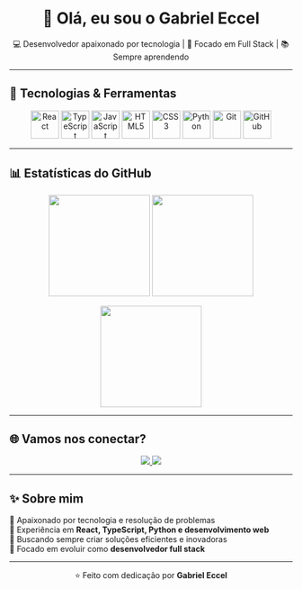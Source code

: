 <h1 align="center">👋 Olá, eu sou o Gabriel Eccel</h1>

<p align="center">
  💻 Desenvolvedor apaixonado por tecnologia | 🚀 Focado em Full Stack | 📚 Sempre aprendendo
</p>

---

## 🚀 Tecnologias & Ferramentas

<p align="center">
  <!-- Frontend -->
  <img src="https://cdn.jsdelivr.net/gh/devicons/devicon/icons/react/react-original.svg" width="50" alt="React" />
  <img src="https://cdn.jsdelivr.net/gh/devicons/devicon/icons/typescript/typescript-original.svg" width="50" alt="TypeScript" />
  <img src="https://cdn.jsdelivr.net/gh/devicons/devicon/icons/javascript/javascript-original.svg" width="50" alt="JavaScript" />
  <img src="https://cdn.jsdelivr.net/gh/devicons/devicon/icons/html5/html5-original.svg" width="50" alt="HTML5" />
  <img src="https://cdn.jsdelivr.net/gh/devicons/devicon/icons/css3/css3-original.svg" width="50" alt="CSS3" />
  
  <!-- Backend -->
  <img src="https://cdn.jsdelivr.net/gh/devicons/devicon/icons/python/python-original.svg" width="50" alt="Python" />
  
  <!-- Tools -->
  <img src="https://cdn.jsdelivr.net/gh/devicons/devicon/icons/git/git-original.svg" width="50" alt="Git" />
  <img src="https://cdn.jsdelivr.net/gh/devicons/devicon/icons/github/github-original.svg" width="50" alt="GitHub" />
</p>

---

## 📊 Estatísticas do GitHub

<p align="center">
  <img height="180em" src="https://github-readme-stats.vercel.app/api?username=GabrielEccel&show_icons=true&theme=radical" />
  <img height="180em" src="https://github-readme-stats.vercel.app/api/top-langs/?username=GabrielEccel&layout=compact&theme=radical" />
</p>

<p align="center">
  <img height="180em" src="https://streak-stats.demolab.com?user=GabrielEccel&theme=radical" />
</p>

---

## 🌐 Vamos nos conectar?

<p align="center">
  <a href="https://github.com/gabriel-eccel-52304a313" target="_blank">
    <img src="https://img.shields.io/badge/GitHub-000?style=for-the-badge&logo=github&logoColor=white" />
  </a>
  <a href="https://www.linkedin.com/in/gabrieleccel" target="_blank">
    <img src="https://img.shields.io/badge/LinkedIn-0A66C2?style=for-the-badge&logo=linkedin&logoColor=white" />
  </a>
</p>

---

## ✨ Sobre mim

🔹 Apaixonado por tecnologia e resolução de problemas  
🔹 Experiência em **React, TypeScript, Python e desenvolvimento web**  
🔹 Buscando sempre criar soluções eficientes e inovadoras  
🔹 Focado em evoluir como **desenvolvedor full stack**  

---

<p align="center">⭐️ Feito com dedicação por <b>Gabriel Eccel</b></p>

